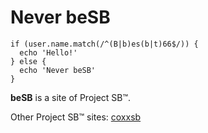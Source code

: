 # Never beSB

```
if (user.name.match(/^(B|b)es(b|t)66$/)) {
  echo 'Hello!'
} else {
  echo 'Never beSB'
}
```
**beSB** is a site of Project SB™.

Other Project SB™ sites: [coxxsb](//coxxsb.com)
